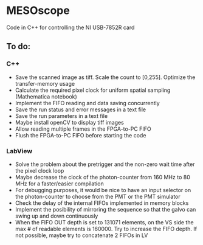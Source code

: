 # MESOscope
Code in C++ for controlling the NI USB-7852R card

## To do:
### C++
- Save the scanned image as tiff. Scale the count to [0,255]. Optimize the transfer-memory usage
- Calculate the required pixel clock for uniform spatial sampling (Mathematica notebook)
- Implement the FIFO reading and data saving concurrently
- Save the run status and error messages in a text file
- Save the run parameters in a text file
- Maybe install openCV to display tiff images
- Allow reading multiple frames in the FPGA-to-PC FIFO
- Flush the FPGA-to-PC FIFO before starting the code


### LabView
- Solve the problem about the pretrigger and the non-zero wait time after the pixel clock loop
- Maybe decrease the clock of the photon-counter from 160 MHz to 80 MHz for a faster/easier compilation
- For debugging purposes, it would be nice to have an input selector on the photon-counter to choose from the PMT or the PMT simulator
- Check the delay of the internal FIFOs implemented in memory blocks
- Implement the posibility of mirroring the sequence so that the galvo can swing up and down continuously
- When the FIFO OUT depth is set to 131071 elements, on the VS side the max # of readable elements is 160000. Try to increase the FIFO depth. If not possible, maybe try to concatenate 2 FIFOs in LV
